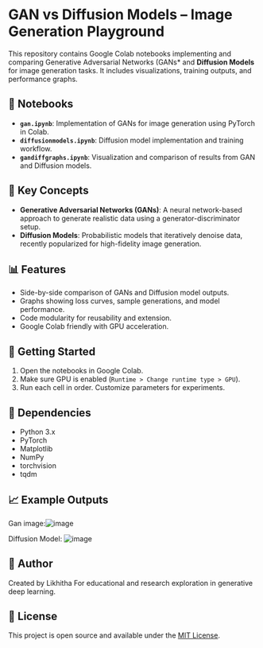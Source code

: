 # GAN vs Diffusion Models – Image Generation Playground

This repository contains Google Colab notebooks implementing and comparing Generative Adversarial Networks (GANs* and **Diffusion Models** for image generation tasks. It includes visualizations, training outputs, and performance graphs.

## 📁 Notebooks

- **`gan.ipynb`**: Implementation of GANs for image generation using PyTorch in Colab.
- **`diffusionmodels.ipynb`**: Diffusion model implementation and training workflow.
- **`gandiffgraphs.ipynb`**: Visualization and comparison of results from GAN and Diffusion models.

## 🧠 Key Concepts

- **Generative Adversarial Networks (GANs)**: A neural network-based approach to generate realistic data using a generator-discriminator setup.
- **Diffusion Models**: Probabilistic models that iteratively denoise data, recently popularized for high-fidelity image generation.

## 📊 Features

- Side-by-side comparison of GANs and Diffusion model outputs.
- Graphs showing loss curves, sample generations, and model performance.
- Code modularity for reusability and extension.
- Google Colab friendly with GPU acceleration.

## 🚀 Getting Started

1. Open the notebooks in Google Colab.
2. Make sure GPU is enabled (`Runtime > Change runtime type > GPU`).
3. Run each cell in order. Customize parameters for experiments.

## 📌 Dependencies

- Python 3.x
- PyTorch
- Matplotlib
- NumPy
- torchvision
- tqdm

## 📈 Example Outputs
Gan image:![image](https://github.com/user-attachments/assets/c4e374f2-652a-4b67-85c6-acd1a910199e)

Diffusion Model:
![image](https://github.com/user-attachments/assets/868d0317-8f02-4804-93dd-62d4cb873cb5)




## 📝 Author

Created by Likhitha
For educational and research exploration in generative deep learning.

## 📄 License

This project is open source and available under the [MIT License](LICENSE).
